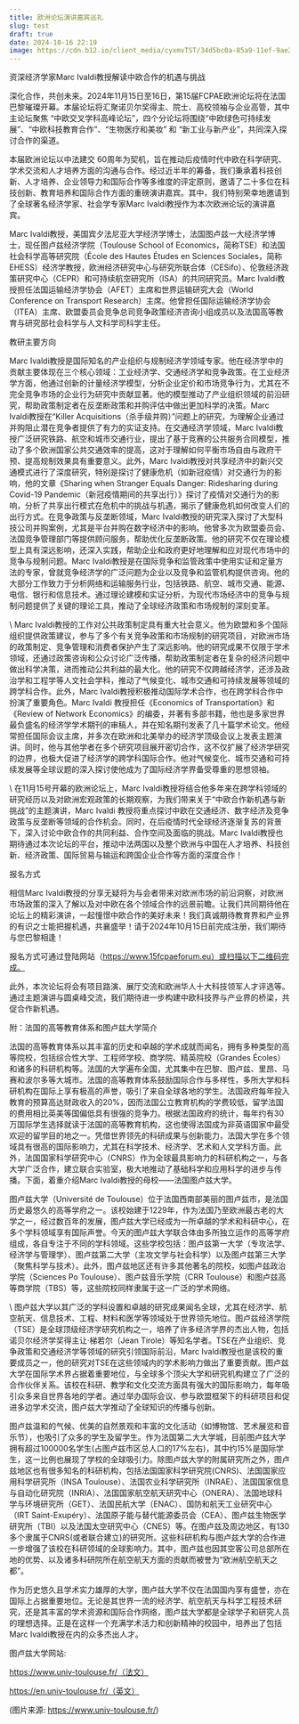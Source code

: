 ```yaml
---
title: 欧洲论坛演讲嘉宾巡礼
slug: test
draft: true
date: 2024-10-16 22:19
image: https://cdn.b12.io/client_media/cyxmvTST/34d5bc0a-85a9-11ef-9ae2-0242ac110002-photo-1644050093260-11747bfeac35
---
```

资深经济学家Marc Ivaldi教授解读中欧合作的机遇与挑战

深化合作，共创未来。2024年11月15日至16日，第15届FCPAE欧洲论坛将在法国巴黎璀璨开幕。本届论坛将汇聚诺贝尔奖得主、院士、高校领袖与企业高管，其中主论坛聚焦 “中欧交叉学科高峰论坛”，四个分论坛将围绕“中欧绿色可持续发展”、“中欧科技教育合作”、“生物医疗和美妆” 和 “新工业与新产业”，共同深入探讨合作的渠道。

本届欧洲论坛以中法建交 60周年为契机，旨在推动后疫情时代中欧在科学研究、学术交流和人才培养方面的沟通与合作。经过近半年的筹备，我们秉承着科技创新、人才培养、企业领导力和国际合作等多维度的评定原则，邀请了二十多位在科技创新、教育培养和国际合作方面的重磅演讲嘉宾。其中，我们特别荣幸地邀请到了全球著名经济学家、社会学专家Marc Ivaldi教授作为本次欧洲论坛的演讲嘉宾。

Marc Ivaldi教授，美国宾夕法尼亚大学经济学博士，法国图卢兹一大经济学博士，现任图卢兹经济学院（Toulouse School of Economics，简称TSE）和法国社会科学高等研究院（École des Hautes Études en Sciences Sociales，简称EHESS）经济学教授，欧洲经济研究中心与研究所联合体（CESifo）、伦敦经济政策研究中心（CEPR）和可持续航空研究所（ISA）的共同研究员。Marc Ivaldi教授担任法国运输经济学协会（AFET）主席和世界运输研究大会（World Conference on Transport Research）主席。他曾担任国际运输经济学协会（ITEA）主席、欧盟委员会竞争总司竞争政策经济咨询小组成员以及法国高等教育与研究部社会科学与人文科学司科学主任。

教研主要方向

Marc Ivaldi教授是国际知名的产业组织与规制经济学领域专家。他在经济学中的贡献主要体现在三个核心领域：工业经济学、交通经济学和竞争政策。在工业经济学方面，他通过创新的计量经济学模型，分析企业定价和市场竞争行为，尤其在不完全竞争市场的企业行为研究中贡献显著。他的模型推动了产业组织领域的前沿研究，帮助政策制定者在反垄断政策和并购评估中做出更加科学的决策。Marc Ivaldi教授在“Killer Acquisitions（杀手级并购）”问题上的研究，为理解企业通过并购阻止潜在竞争者提供了有力的实证支持。在交通经济学领域，Marc Ivaldi教授广泛研究铁路、航空和城市交通行业，提出了基于竞赛的公共服务合同模型，推动了多个欧洲国家公共交通效率的提高，这对于理解如何平衡市场自由与政府干预、提高规制效果具有重要意义。此外，Marc Ivaldi教授对共享经济中的新兴交通模式进行了深度研究，特别是探讨了健康危机（如新冠疫情）对交通行为的影响，他的文章《Sharing when Stranger Equals Danger: Ridesharing during Covid-19 Pandemic（新冠疫情期间的共享出行）》探讨了疫情对交通行为的影响，分析了共享出行模式在危机中的挑战与机遇，揭示了健康危机如何改变人们的出行方式。在竞争政策与反垄断领域，Marc Ivaldi教授的研究深入探讨了大型科技公司并购案例，尤其是平台并购在数字经济中的影响。他曾多次为欧盟委员会、法国竞争管理部门等提供顾问服务，帮助优化反垄断政策。他的研究不仅在理论模型上具有深远影响，还深入实践，帮助企业和政府更好地理解和应对现代市场中的竞争与规制问题。Marc Ivaldi教授是在国际竞争和监管政策中使用实证和定量方法的专家，曾就竞争经济学的广泛问题为企业以及竞争和监管机构提供咨询。他的大部分工作致力于分析网络和运输服务行业，包括铁路、航空、城市交通、能源、电信、银行和信息技术。通过理论建模和实证分析，为现代市场经济中的竞争与规制问题提供了关键的理论工具，推动了全球经济政策和市场规制的深刻变革。

\    Marc Ivaldi教授的工作对公共政策制定具有重大社会意义。他为欧盟和多个国际组织提供政策建议，参与了多个有关竞争政策和市场规制的研究项目，对欧洲市场的政策制定、竞争管理和消费者保护产生了深远影响。他的研究成果不仅限于学术领域，还通过政策咨询和公众讨论广泛传播，帮助政策制定者在复杂的经济问题中做出科学决策，进而推动公共利益的最大化。他的研究不仅跨越经济学，还涉及政治学和工程学等人文社会学科，推动了气候变化、城市交通和可持续发展等领域的跨学科合作。此外，Marc Ivaldi教授积极推动国际学术合作，也在跨学科合作中扮演了重要角色。Marc Ivaldi 教授担任《Economics of Transportation》和《Review of Network Economics》的编委，并著有多部书籍，他也是多家世界最负盛名的经济学学术期刊的审稿人，并在知名期刊发表了几十篇学术论文。他经常担任国际会议主席，并多次在欧洲和北美举办的经济学顶级会议上发表主题演讲。同时，他与其他学者在多个研究项目展开密切合作，这不仅扩展了经济学研究的边界，也极大促进了经济学的跨学科国际合作。他对气候变化、城市交通和可持续发展等全球议题的深入探讨使他成为了国际经济学界备受尊重的思想领袖。

\    在11月15号开幕的欧洲论坛上，Marc Ivaldi教授将结合他多年来在跨学科领域的研究经历以及对欧洲宏观政策的长期观察，为我们带来关于“中欧合作新机遇与新挑战”的主题演讲，Marc Ivaldi 教授将重点探讨中欧在交通经济、数字经济及竞争政策与反垄断等领域的合作机会。同时，在后疫情时代全球经济逐渐复苏的背景下，深入讨论中欧合作的共同利益、合作空间及面临的挑战。Marc Ivaldi教授也期待通过本次论坛的平台，推动中法两国以及整个欧洲与中国在人才培养、科技创新、经济政策、国际贸易与输运和跨国企业合作等方面的深度合作！

报名方式

相信Marc Ivaldi教授的分享无疑将为与会者带来对欧洲市场的前沿洞察，对欧洲市场政策的深入了解以及对中欧在各个领域合作的远景前瞻。让我们共同期待他在论坛上的精彩演讲，一起憧憬中欧合作的美好未来！我们真诚期待教育界和产业界的有识之士能把握机遇，共襄盛举！请于2024年10月15日前完成注册，我们期待与您巴黎相逢！

报名方式可通过登陆网站（https://www.15fcpaeforum.eu）或扫描以下二维码完成。

此外，本次论坛将会有项目路演、展厅交流和欧洲华人十大科技领军人才评选等。通过主题演讲与圆桌峰交流，我们期待进一步构建中欧科技界与产业界的桥梁，共促合作新机遇。

附：法国的高等教育体系和图卢兹大学简介

法国的高等教育体系以其丰富的历史和卓越的学术成就而闻名，拥有多种类型的高等院校，包括综合性大学、工程师学校、商学院、精英院校（Grandes Écoles）和诸多的科研机构等。法国的大学遍布全国，尤其集中在巴黎、图卢兹、里昂、马赛和波尔多等大城市。法国的高等教育体系鼓励国际合作与多样性，多所大学和科研机构在国际上享有极高的声誉，吸引了来自全球各地的学生。法国政府每年投入教育的预算高达财政收入的20%，因而法国公立教育机构的学费较低，留学法国的费用相比英美等国偏低具有很强的竞争力。根据法国政府的统计，每年约有30万国际学生选择就读于法国的高等教育机构，这也使得法国成为非英语国家中最受欢迎的留学目的地之一。凭借世界领先的科研成果与创新能力，法国大学在多个领域具有很高的国际影响力，尤其在科学技术、经济学、艺术和人文学科方面。此外，法国国家科学研究中心（CNRS）作为全球最具影响力的科研机构之一，与各大学广泛合作，建立联合实验室，极大地推动了基础科学和应用科学的进步与传播。下面，着重介绍Marc Ivaldi教授的母校——法国图卢兹大学。

图卢兹大学（Université de Toulouse）位于法国西南部美丽的图卢兹市，是法国历史最悠久的高等学府之一。该校始建于1229年，作为法国乃至欧洲最古老的大学之一，经过数百年的发展，图卢兹大学已经成为一所卓越的学术和科研中心，在多个学科领域享有国际声誉。今天的图卢兹大学联合体由多所独立运作的高等学府组成，各自专注于不同的学科领域。这些学校包括：图卢兹第一大学（专攻法学、经济学与管理学）、图卢兹第二大学（主攻文学与社会科学）以及图卢兹第三大学（聚焦科学与技术）。此外，图卢兹地区还有许多其他著名的院校，如图卢兹政治学院（Sciences Po Toulouse）、图卢兹音乐学院（CRR Toulouse）和图卢兹高等商学院（TBS）等，这些院校同样隶属于这一广泛的学术网络。

\    图卢兹大学以其广泛的学科设置和卓越的研究成果闻名全球，尤其在经济学、航空航天、信息技术、工程、材料和医学等领域处于世界领先地位。图卢兹经济学院（TSE）是全球顶级经济学研究机构之一，培养了许多经济学界的杰出人物，包括诺贝尔经济学奖得主让·梯若尔（Jean Tirole）等知名学者。TSE在产业组织、竞争政策和交通经济学等领域的研究引领国际前沿，Marc Ivaldi教授也是该校的重要成员之一，他的研究对TSE在这些领域内的学术影响力做出了重要贡献。图卢兹大学在国际学术界占据着重要地位，与全球多个顶尖大学和研究机构建立了广泛的合作伙伴关系。该校在科研、教学和文化交流方面具有强大的国际影响力，每年吸引众多来自世界各地的学者。通过举办国际会议、参与欧盟框架下的科研项目和促进多边学术交流，图卢兹大学推动了全球知识的传播与创新。

图卢兹温和的气候、优美的自然景观和丰富的文化活动（如博物馆、艺术展览和音乐节），也吸引了众多的学生及留学生。作为法国第二大大学城，目前图卢兹大学拥有超过100000名学生(占图卢兹市区总人口的17%左右)，其中约15%是国际学生，这一比例也展现了学校的全球吸引力。除图卢兹大学的附属研究所之外，图卢兹地区也有很多知名的科研机构，包括法国国家科学研究院(CNRS)、法国国家应用科学研究所（INSA Toulouse）、法国农业科学研究所（INRAE）、法国国家信息与自动化研究院（INRIA）、法国国家航空航天研究中心（ONERA）、法国地球科学与环境研究所（GET）、法国民航大学（ENAC）、国防和航天工业研究中心（IRT Saint-Exupéry）、法国原子能与替代能源委员会（CEA）、图卢兹生物医学研究所（TBI）以及法国太空研究中心（CNES）等。在图卢兹及周边地区，有130多个隶属于CNRS(或者联合建立)的研究所。这些科研机构与图卢兹大学的合作进一步增强了该校在科研领域的全球影响力。其中，图卢兹也因其空客公司总部所在地的优势、以及诸多科研院所在航空航天方面的贡献而被誉为“欧洲航空航天之都”。

作为历史悠久且学术实力雄厚的大学，图卢兹大学不仅在法国国内享有盛誉，亦在国际上占据重要地位。无论是其世界一流的经济学、航空航天与科学工程技术研究，还是其丰富的学术资源和国际合作网络，图卢兹大学都是全球学子和研究人员的理想选择。正是在这样一个充满学术活力和创新精神的校园中，培养出了包括Marc Ivaldi教授在内的众多杰出人才。

图卢兹大学网站:

https://www.univ-toulouse.fr/（法文）

https://en.univ-toulouse.fr/（英文）

(图片来源: https://www.univ-toulouse.fr/)
